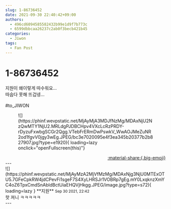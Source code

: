 ```yaml
---
slug: 1-86736452
date: 2021-09-30 22:40:42+09:00
authors:
  - 496cd6094585582432b99e1d9f7b773c
  - 6599dbbcaa26237c2ab0f3becb421b45
categories:
  - Jiwon
tags:
  - Fan Post
---
```


# 1-86736452

<div class="post-container" markdown="1">
<div class="content-container md-sidebar__scrollwrap" markdown="1">

지원이 왜이렇게 따수워요...<br>따숩다 못해 뜨겁넹...<br><br>\#to_JIWON
<figure markdown="1">
![](https://phinf.wevpstatic.net/MjAyMjA3MDJfNzMg/MDAxNjU2NzQwMTY1NjU2.MRLdgPJDBCHpv4VXcLcRzPRDY-rDyzuFxwbgSCGr2Qgg.VTebFrERmDwPswkV_WwAOJMeZuNR2od1fgvV0jgy3wEg.JPEG/bc3e7020095e4f3ea345b20377b2b827907.jpg?type=e1920){ loading=lazy onclick="openFullscreen(this)"}
</figure>


</div>
</div>

<div style="text-align: right;" markdown="1">
<a href="https://weverse.io/fromis9/fanpost/1-86736452" style="text-align: right;">:material-share:{.big-emoji}</a>
</div>
---

<div class="comments-container md-sidebar__scrollwrap" markdown="1">
<div class="comment" markdown="1">
<div class='id-container' markdown="1">
![](https://phinf.wevpstatic.net/MjAyMzA2MjVfMzMg/MDAxNjg3NjU0MTExOTU5.7GFeCpkRW4jdCPevFi1sgeF7S4XyLHRSJr1VOBRp7gEg.mY0LxqknzXmYC4oZ6TpxCmdSnAbldBctUiaEHQVjHkgg.JPEG/image.jpg?type=s72){ loading=lazy }
**<span class="artist">지원</span>** <small>Sep 30 2021, 22:42</small><br>
</div>
<div class='comment-body' markdown="1">
핫 져니 ㅋㅋㅋㅋㅋ
</div>
</div>
</div>
---
